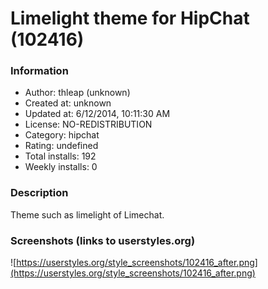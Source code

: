 # Limelight theme for HipChat (102416)

### Information
- Author: thleap (unknown)
- Created at: unknown
- Updated at: 6/12/2014, 10:11:30 AM
- License: NO-REDISTRIBUTION
- Category: hipchat
- Rating: undefined
- Total installs: 192
- Weekly installs: 0


### Description
Theme such as limelight of Limechat.


### Screenshots (links to userstyles.org)
![https://userstyles.org/style_screenshots/102416_after.png](https://userstyles.org/style_screenshots/102416_after.png)


